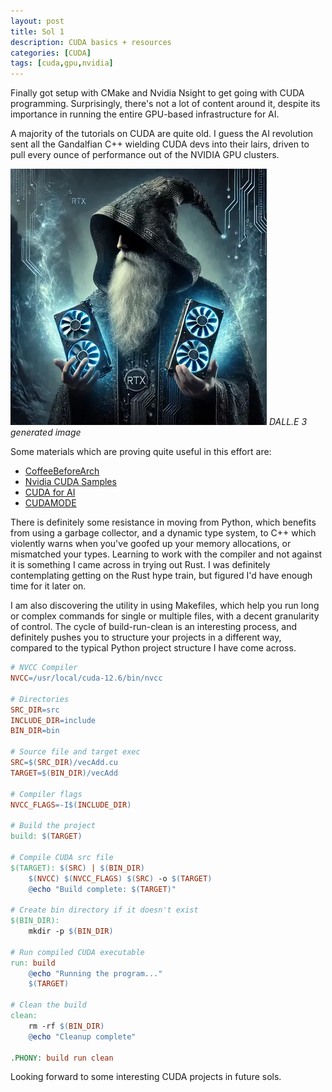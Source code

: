 ```yaml
---
layout: post
title: Sol 1
description: CUDA basics + resources
categories: [CUDA]
tags: [cuda,gpu,nvidia]
---
```


Finally got setup with CMake and Nvidia Nsight to get going with CUDA programming. Surprisingly, there's not a lot of content around it, despite its importance in running the entire GPU-based infrastructure for AI.

A majority of the tutorials on CUDA are quite old. I guess the AI revolution sent all the Gandalfian C++ wielding CUDA devs into their lairs, driven to pull every ounce of performance out of the NVIDIA GPU clusters. 

![CUDA Wizard](assets/img/post_imgs/CUDA_Wizard.webp)
*DALL.E 3 generated image*

Some materials which are proving quite useful in this effort are:   

- [CoffeeBeforeArch](https://github.com/coffeebeforearch)
- [Nvidia CUDA Samples](https://github.com/NVIDIA/cuda-samples)
- [CUDA for AI](https://medium.com/towards-data-science/cuda-for-ai-intuitively-and-exhaustively-explained-6ba6cb4406c5)
- [CUDAMODE](https://www.youtube.com/@CUDAMODE)

There is definitely some resistance in moving from Python, which benefits from using a garbage collector, and a dynamic type system, to C++ which violently warns when you've goofed up your memory allocations, or mismatched your types. Learning to work with the compiler and not against it is something I came across in trying out Rust. I was definitely contemplating getting on the Rust hype train, but figured I'd have enough time for it later on. 

I am also discovering the utility in using Makefiles, which help you run long or complex commands for single or multiple files, with a decent granularity of control. The cycle of build-run-clean is an interesting process, and definitely pushes you to structure your projects in a different way, compared to the typical Python project structure I have come across. 

```makefile
# NVCC Compiler
NVCC=/usr/local/cuda-12.6/bin/nvcc

# Directories
SRC_DIR=src
INCLUDE_DIR=include
BIN_DIR=bin

# Source file and target exec
SRC=$(SRC_DIR)/vecAdd.cu
TARGET=$(BIN_DIR)/vecAdd

# Compiler flags
NVCC_FLAGS=-I$(INCLUDE_DIR)

# Build the project
build: $(TARGET)

# Compile CUDA src file
$(TARGET): $(SRC) | $(BIN_DIR) 
	$(NVCC) $(NVCC_FLAGS) $(SRC) -o $(TARGET)
	@echo "Build complete: $(TARGET)"

# Create bin directory if it doesn't exist
$(BIN_DIR):
	mkdir -p $(BIN_DIR)

# Run compiled CUDA executable
run: build
	@echo "Running the program..."
	$(TARGET)

# Clean the build
clean:
	rm -rf $(BIN_DIR)
	@echo "Cleanup complete"

.PHONY: build run clean
```

Looking forward to some interesting CUDA projects in future sols.
